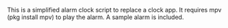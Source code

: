 This is a simplified alarm clock script to replace a clock app. It requires mpv (pkg install mpv) to play the alarm. A sample alarm is included.
